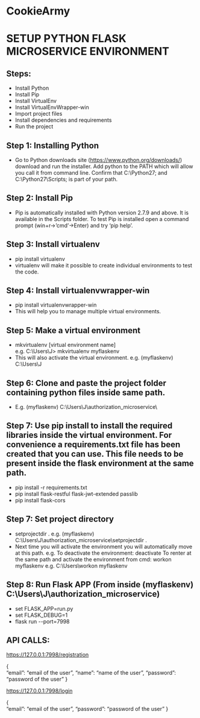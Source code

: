 # CookieArmy
# SETUP PYTHON FLASK MICROSERVICE ENVIRONMENT


## Steps: 
*	Install Python
*	Install Pip
*	Install VirtualEnv
*	Install VirtualEnvWrapper-win
*	Import project files
*	Install dependencies and requirements
*	Run the project

## Step 1: Installing Python
*	Go to Python downloads site (https://www.python.org/downloads/) download and run the installer. Add python to the PATH  which will allow you call it from command line. Confirm that C:\Python27; and C:\Python27\Scripts; is part of your path.

## Step 2: Install Pip
*	Pip is automatically installed with Python version 2.7.9 and above. It is available in the Scripts folder. To test Pip is installed open a command prompt (win+r->’cmd’->Enter) and try ‘pip help’.

## Step 3: Install virtualenv
*	pip install virtualenv
*	virtualenv will make it possible to create individual environments to test the code.

## Step 4: Install virtualenvwrapper-win
*	pip install virtualenvwrapper-win
*	This will help you to manage multiple virtual environments.

## Step 5: Make a virtual environment
*	mkvirtualenv [virtual environment name]       
e.g.  C:\Users\J> mkvirtualenv myflaskenv
*	This will also activate the virtual environment.
e.g. (myflaskenv) C:\Users\J

## Step 6: Clone and paste the project folder containing python files inside same path.
*	E.g. (myflaskenv) C:\Users\J\authorization_microservice\

## Step 7: Use pip install to install the required libraries inside the virtual environment. For convenience a   requirements.txt file has been created that you can use. This file needs to be present inside the flask environment at the same path.
*	pip install -r requirements.txt
*	pip install flask-restful flask-jwt-extended passlib 
*	pip install flask-cors

## Step 7: Set project directory
*	setprojectdir .
e.g. (myflaskenv) C:\Users\J\authorization_microservice\setprojectdir .
*	Next time you will activate the environment you will automatically move at this path.
e.g. To deactivate the environment: deactivate
       To renter at the same path and activate the environment from cmd: workon myflaskenv
       e.g. C:\Users\workon myflaskenv

## Step 8: Run Flask APP (From inside (myflaskenv) C:\Users\J\authorization_microservice\)

*	set FLASK_APP=run.py
*	set FLASK_DEBUG=1
*	flask run --port=7998

## API CALLS:

https://127.0.0.1:7998/registration

{     
“email”: “email of the user”,
“name”: “name of the user”,
“password”: “password of the user”
}


https://127.0.0.1:7998/login

{     
“email”: “email of the user”,
“password”: “password of the user”
}
